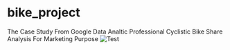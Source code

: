 # bike_project
The Case Study From Google Data Analtic Professional Cyclistic Bike Share Analysis For Marketing Purpose
![Test]([https://github.com/username/repository/blob/branch/path/to/image.png](https://github.com/roenseed/bike-project/blob/main/Image/Screenshot%202024-07-14%20234920.png))
